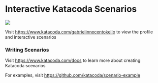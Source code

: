 # Interactive Katacoda Scenarios

[![](http://shields.katacoda.com/katacoda/gabrielinnocentokello/count.svg)](https://www.katacoda.com/gabrielinnocentokello "Get your profile on Katacoda.com")

Visit https://www.katacoda.com/gabrielinnocentokello to view the profile and interactive scenarios

### Writing Scenarios
Visit https://www.katacoda.com/docs to learn more about creating Katacoda scenarios

For examples, visit https://github.com/katacoda/scenario-example
